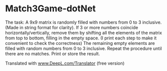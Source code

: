 # Match3Game-dotNet
The task: 
A 9x9 matrix is randomly filled with numbers from 0 to 3 inclusive. (Made in string format for clarity).
If 3 or more numbers coincide horizontally/vertically, remove them by shifting all the elements of the matrix from top to bottom, filling in the empty space. (I print each step to make it convenient to check the correctness) The remaining empty elements are filled with random numbers from 0 to 3 inclusive. Repeat the procedure until there are no matches. Print or store the result.

Translated with www.DeepL.com/Translator (free version)
